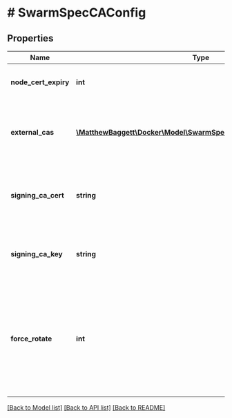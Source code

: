 # # SwarmSpecCAConfig

## Properties

Name | Type | Description | Notes
------------ | ------------- | ------------- | -------------
**node_cert_expiry** | **int** | The duration node certificates are issued for. | [optional]
**external_cas** | [**\MatthewBaggett\Docker\Model\SwarmSpecCAConfigExternalCAsInner[]**](SwarmSpecCAConfigExternalCAsInner.md) | Configuration for forwarding signing requests to an external certificate authority. | [optional]
**signing_ca_cert** | **string** | The desired signing CA certificate for all swarm node TLS leaf certificates, in PEM format. | [optional]
**signing_ca_key** | **string** | The desired signing CA key for all swarm node TLS leaf certificates, in PEM format. | [optional]
**force_rotate** | **int** | An integer whose purpose is to force swarm to generate a new signing CA certificate and key, if none have been specified in &#x60;SigningCACert&#x60; and &#x60;SigningCAKey&#x60; | [optional]

[[Back to Model list]](../../README.md#models) [[Back to API list]](../../README.md#endpoints) [[Back to README]](../../README.md)
